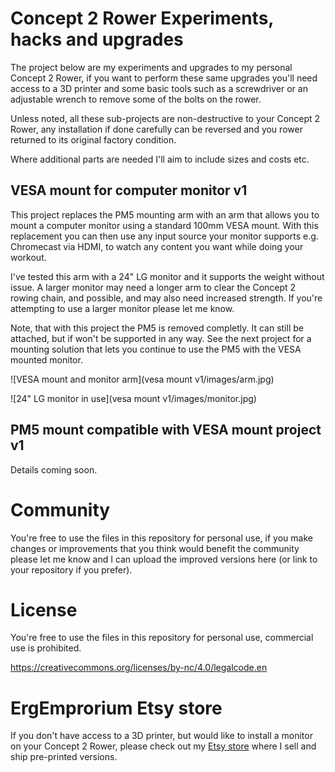 # Concept 2 Rower Experiments, hacks and upgrades

The project below are my experiments and upgrades to my personal Concept 2 Rower, if you want to perform these same upgrades
you'll need access to a 3D printer and some basic tools such as a screwdriver or an adjustable wrench to remove some of the 
bolts on the rower.

Unless noted, all these sub-projects are non-destructive to your Concept 2 Rower, any installation if done carefully can be reversed
and you rower returned to its original factory condition.

Where additional parts are needed I'll aim to include sizes and costs etc.

## VESA mount for computer monitor v1
This project replaces the PM5 mounting arm with an arm that allows you to mount a computer monitor using a standard 100mm VESA mount.
With this replacement you can then use any input source your monitor supports e.g. Chromecast via HDMI, to watch any content you want
while doing your workout.

I've tested this arm with a 24" LG monitor and it supports the weight without issue. A larger monitor may need a longer arm to clear the 
Concept 2 rowing chain, and possible, and may also need increased strength. If you're attempting to use a larger monitor please let me know.

Note, that with this project the PM5 is removed completly. It can still be attached, but if won't be supported in any way. See the
next project for a mounting solution that lets you continue to use the PM5 with the VESA mounted monitor.

![VESA mount and monitor arm](vesa mount v1/images/arm.jpg)

![24" LG monitor in use](vesa mount v1/images/monitor.jpg)

## PM5 mount compatible with VESA mount project v1
Details coming soon.

# Community
You're free to use the files in this repository for personal use, if you make changes or improvements that you think would benefit the community please
let me know and I can upload the improved versions here (or link to your repository if you prefer).

# License
You're free to use the files in this repository for personal use, commercial use is prohibited.

https://creativecommons.org/licenses/by-nc/4.0/legalcode.en

# ErgEmprorium Etsy store
If you don't have access to a 3D printer, but would like to install a monitor on your Concept 2 Rower, please check out my  [Etsy store](https://www.etsy.com/au/listing/1634016026/vesa-monitor-arm-for-concept-2-rower) where I sell and ship pre-printed versions.